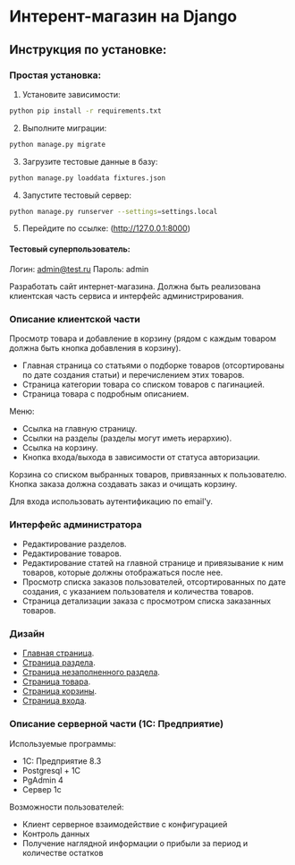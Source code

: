 # Интерент-магазин на Django

## Инструкция по установке:

### Простая установка:

 1. Установите зависимости:
```sh
python pip install -r requirements.txt
```
2. Выполните миграции:
```sh
python manage.py migrate
```
 3. Загрузите тестовые данные в базу:
 ```sh
 python manage.py loaddata fixtures.json
 ```
 4. Запустите тестовый сервер:
  ```sh
 python manage.py runserver --settings=settings.local
 ```
5. Перейдите по ссылке: (http://127.0.0.1:8000)

#### Тестовый суперпользователь:

Логин: admin@test.ru
Пароль: admin


Разработать сайт интернет-магазина.
Должна быть реализована клиентская часть сервиса и интерфейс администрирования.

### Описание клиентской части

Просмотр товара и добавление в корзину (рядом с каждым товаром должна быть кнопка добавления в корзину).

* Главная страница со статьями о подборке товаров (отсортированы по дате создания статьи)
  и перечислением этих товаров.
* Страница категории товара со списком товаров с пагинацией.
* Страница товара с подробным описанием.
    
Меню:

* Ссылка на главную страницу.
* Ссылки на разделы (разделы могут иметь иерархию).
* Ссылка на корзину.
* Кнопка входа/выхода в зависимости от статуса авторизации.

Корзина со списком выбранных товаров, привязанных к пользователю.
Кнопка заказа должна создавать заказ и очищать корзину.

Для входа использовать аутентификацию по email'у.


### Интерфейс администратора

* Редактирование разделов.
* Редактирование товаров.
* Редактирование статей на главной странице и привязывание к ним товаров,
  которые должны отображаться после нее.
* Просмотр списка заказов пользователей, отсортированных по дате создания,
    с указанием пользователя и количества товаров.
* Страница детализации заказа с просмотром списка заказанных товаров.

### Дизайн

* [Главная страница](./resources/index.html).
* [Страница раздела](./resources/smartphones.html).
* [Страница незаполненного раздела](./resources/empty_section.html).
* [Страница товара](./resources/phone.html).
* [Страница корзины](./resources/cart.html).
* [Страница входа](./resources/login.html).

### Описание серверной части (1С: Предприятие)

Используемые программы:
* 1С: Предприятие 8.3
* Postgresql + 1С
* PgAdmin 4
* Сервер 1с

Возможности пользователей:
* Клиент серверное взаимодействие с конфигурацией
* Контроль данных
* Получение наглядной информации о прибыли за период и количестве остатков



